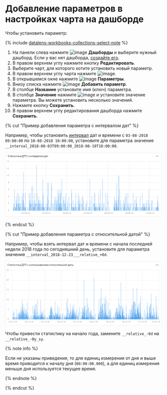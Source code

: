 # Добавление параметров в настройках чарта на дашборде

Чтобы установить параметр:


{% include [datalens-workbooks-collections-select-note](../../../_includes/datalens/operations/datalens-workbooks-collections-select-note.md) %}


1. На панели слева нажмите ![image](../../../_assets/datalens/dashboard-0523.svg) **Дашборды** и выберите нужный дашборд. Если у вас нет дашборда, [создайте его](../dashboard/create.md).
1. В правом верхнем углу нажмите кнопку **Редактировать**.
1. Выберите чарт, для которого хотите установить новый параметр.
1. В правом верхнем углу чарта нажмите ![image](../../../_assets/settings.svg).
1. В открывшемся окне нажмите ![image](../../../_assets/datalens/angle-down.svg) **Параметры**.
1. Внизу списка нажмите ![image](../../../_assets/plus-sign.svg) **Добавить параметр**.
1. В столбце **Название** установите имя (ключ) параметра.
1. В столбце **Значение** нажмите ![image](../../../_assets/plus-sign.svg) и установите значение параметра. Вы можете установить несколько значений.
1. Нажмите кнопку **Сохранить**.
1. В правом верхнем углу редактирования дашборда нажмите **Сохранить**.

{% cut "Пример добавления параметра с интервалом дат" %}

Например, чтобы установить [интервал](../../dashboard/dashboard_parameters.md#interval) дат и времени с `03-08-2018 09:00:00` по `10-08-2018 10:00:00`, установите для параметра значение `__interval_2018-08-03T09:00:00_2018-08-10T10:00:00`.

![image](../../../_assets/datalens/parameters/date-interval-example.png)

{% endcut %}

{% cut "Пример добавления параметра с относительной датой" %}

Например, чтобы взять интервал дат и времени с начала последней недели 2018 года по сегодняшний день, установите для параметра значение `__interval_2018-12-23___relative_+0d`. 

![image](../../../_assets/datalens/parameters/iso-date.png)

Чтобы привести статистику на начало года, замените `__relative_-0d` на `__relative_-0y_sy`.

{% note info %}

Если не указаны приведения, то для единиц измерения от дня и выше время приводится к началу дня (`00:00:00.000`), а для единиц измерения меньше дня используется текущее время.

{% endnote %}

{% endcut %}